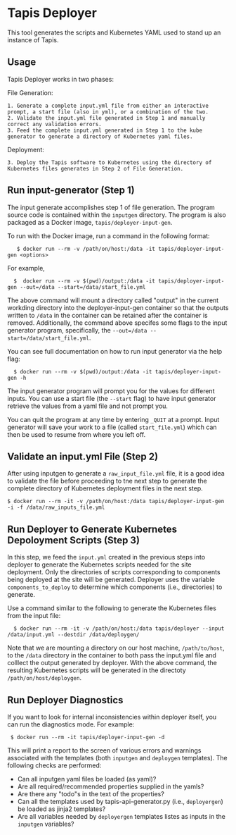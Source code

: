 # Tapis Deployer 

This tool generates the scripts and Kubernetes YAML used to stand up an instance of Tapis.

## Usage

Tapis Deployer works in two phases:

File Generation:

    1. Generate a complete input.yml file from either an interactive prompt, a start file (also in yml), or a combination of the two.
    2. Validate the input.yml file generated in Step 1 and manually correct any validation errors. 
    3. Feed the complete input.yml generated in Step 1 to the kube generator to generate a directory of Kubernetes yaml files.

Deployment:

    3. Deploy the Tapis software to Kubernetes using the directory of Kubernetes files generates in Step 2 of File Generation.

## Run input-generator (Step 1)

The input generate accomplishes step 1 of file generation. The program source code is contained within the `inputgen` directory. The program
is also packaged as a Docker image, `tapis/deployer-input-gen`. 

To run with the Docker image, run a command in the following format:

```
   $ docker run --rm -v /path/on/host:/data -it tapis/deployer-input-gen <options>
```

For example,

```
  $  docker run --rm -v $(pwd)/output:/data -it tapis/deployer-input-gen --out=/data --start=/data/start_file.yml
```

The above command will mount a directory called "output" in the current workding directory into the deployer-input-gen container so that
the outputs written to `/data` in the container can be retained after the container is removed. Additionally, the command above specifes some flags to the input generator program, specifically, the `--out=/data --start=/data/start_file.yml`. 

You can see full documentation on how to run input generator via the help flag:

```
  $ docker run --rm -v $(pwd)/output:/data -it tapis/deployer-input-gen -h
```

The input generator program will prompt you for the values for different inputs. You can use a start file (the `--start` flag) to have input
generator retrieve the values from a yaml file and not prompt you.

You can quit the program at any time by entering `_QUIT` at a prompt. Input generator will save your work to a file (called `start_file.yml`)
which can then be used to resume from where you left off.


## Validate an input.yml File (Step 2)

After using inputgen to generate a `raw_input_file.yml` file, it is a good idea to validate the file 
before proceeding to tne next step to generate the complete directory of Kubernetes deployment files 
in the next step.

```
$ docker run --rm -it -v /path/on/host:/data tapis/deployer-input-gen -i -f /data/raw_inputs_file.yml 
```


## Run Deployer to Generate Kubernetes Depoloyment Scripts (Step 3)

In this step, we feed the `input.yml` created in the previous steps into deployer to generate
the Kubernetes scripts needed for the site deployment. Only the directories of scripts corresponding to components being deployed at the site will be generated. Deployer uses the variable `components_to_deploy` to determine which components (i.e., directories) to generate.

Use a command similar to the following to generate the Kubernetes files from the input file:

```
  $ docker run --rm -it -v /path/on/host:/data tapis/deployer --input /data/input.yml --destdir /data/deploygen/
```

Note that we are mounting a directory on our host machine, `/path/to/host`, to the `/data` directory
in the container to both pass the input.yml file and colllect the output generated by deployer.
With the above command, the resulting Kubernetes scripts will be generated in the directoty 
`/path/on/host/deploygen`.



## Run Deployer Diagnostics
If you want to look for internal inconsistencies within deployer itself, you can run the diagnostics mode. For example:

```
 $ docker run --rm -it tapis/deployer-input-gen -d
 ```

This will print a report to the screen of various errors and warnings associated with the templates (both `inputgen` and `deploygen` templates). The following checks are performed:

  * Can all inputgen yaml files be loaded (as yaml)?
  * Are all required/recommended properties supplied in the yamls?
  * Are there any "todo"s in the text of the properties?
  * Can all the templates used by tapis-api-generator.py (i.e., `deployergen`) be loaded as jinja2 templates?
  * Are all variables needed by `deployergen` templates listes as inputs in the `inputgen` variables?




